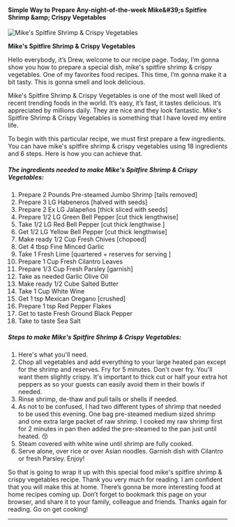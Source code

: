             

#### Simple Way to Prepare Any-night-of-the-week Mike&amp;#39;s Spitfire Shrimp &amp;amp; Crispy Vegetables

![Mike's Spitfire Shrimp &amp; Crispy Vegetables](https://img-global.cpcdn.com/recipes/0e597f3d1a88802c/751x532cq70/mikes-spitfire-shrimp-crispy-vegetables-recipe-main-photo.jpg)

**Mike's Spitfire Shrimp &amp; Crispy Vegetables**

Hello everybody, it’s Drew, welcome to our recipe page. Today, I’m gonna show you how to prepare a special dish, mike's spitfire shrimp & crispy vegetables. One of my favorites food recipes. This time, I’m gonna make it a bit tasty. This is gonna smell and look delicious.

Mike's Spitfire Shrimp & Crispy Vegetables is one of the most well liked of recent trending foods in the world. It’s easy, it’s fast, it tastes delicious. It’s appreciated by millions daily. They are nice and they look fantastic. Mike's Spitfire Shrimp & Crispy Vegetables is something that I have loved my entire life.

To begin with this particular recipe, we must first prepare a few ingredients. You can have mike's spitfire shrimp & crispy vegetables using 18 ingredients and 6 steps. Here is how you can achieve that.

##### The ingredients needed to make Mike's Spitfire Shrimp & Crispy Vegetables:

1.  Prepare 2 Pounds Pre-steamed Jumbo Shrimp \[tails removed\]
2.  Prepare 3 LG Habeneros \[halved with seeds\]
3.  Prepare 2 Ex LG Jalapeños \[thick sliced with seeds\]
4.  Prepare 1/2 LG Green Bell Pepper \[cut thick lengthwise\]
5.  Take 1/2 LG Red Bell Pepper \[cut thick lengthwise \]
6.  Get 1/2 LG Yellow Bell Pepper \[cut thick lengthwise\]
7.  Make ready 1/2 Cup Fresh Chives \[chopoed\]
8.  Get 4 tbsp Fine Minced Garlic
9.  Take 1 Fresh Lime \[quartered + reserves for serving \]
10.  Prepare 1 Cup Fresh Cilantro Leaves
11.  Prepare 1/3 Cup Fresh Parsley \[garnish\]
12.  Take as needed Garlic Olive Oil
13.  Make ready 1/2 Cube Salted Butter
14.  Take 1 Cup White Wine
15.  Get 1 tsp Mexican Oregano \[crushed\]
16.  Prepare 1 tsp Red Pepper Flakes
17.  Get to taste Fresh Ground Black Pepper
18.  Take to taste Sea Salt

##### Steps to make Mike's Spitfire Shrimp & Crispy Vegetables:

1.  Here's what you'll need.
2.  Chop all vegetables and add everything to your large heated pan except for the shrimp and reserves. Fry for 5 minutes. Don't over fry. You'll want them slightly crispy. It's important to thick cut or half your extra hot peppers as so your guests can easily avoid them in their bowls if needed.
3.  Rinse shrimp, de-thaw and pull tails or shells if needed.
4.  As not to be confused, I had two different types of shrimp that needed to be used this evening. One bag pre-steamed medium sized shrimp and one extra large packet of raw shrimp. I cooked my raw shrimp first for 2 minutes in pan then added the pre-steamed to the pan just until heated. 😚
5.  Steam covered with white wine until shrimp are fully cooked.
6.  Serve alone, over rice or over Asian noodles. Garnish dish with Cilantro or fresh Parsley. Enjoy!

So that is going to wrap it up with this special food mike's spitfire shrimp & crispy vegetables recipe. Thank you very much for reading. I am confident that you will make this at home. There’s gonna be more interesting food at home recipes coming up. Don’t forget to bookmark this page on your browser, and share it to your family, colleague and friends. Thanks again for reading. Go on get cooking!

* * *